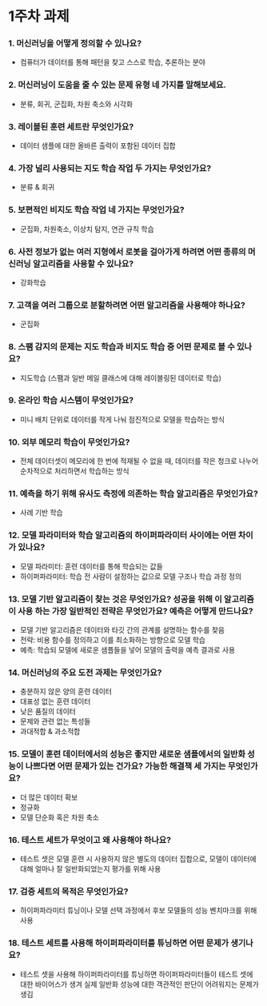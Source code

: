 # 1주차 과제 

### 1. 머신러닝을 어떻게 정의할 수 있나요? 
- 컴퓨터가 데이터를 통해 패턴을 찾고 스스로 학습, 추론하는 분야

### 2. 머신러닝이 도움을 줄 수 있는 문제 유형 네 가지를 말해보세요. 
- 분류, 회귀, 군집화, 차원 축소와 시각화

### 3. 레이블된 훈련 세트란 무엇인가요? 
- 데이터 샘플에 대한 올바른 출력이 포함된 데이터 집합

### 4. 가장 널리 사용되는 지도 학습 작업 두 가지는 무엇인가요? 
- 분류 & 회귀

### 5. 보편적인 비지도 학습 작업 네 가지는 무엇인가요? 
- 군집화, 차원축소, 이상치 탐지, 연관 규칙 학습

### 6. 사전 정보가 없는 여러 지형에서 로봇을 걸아가게 하려면 어떤 종류의 머신러닝  알고리즘을 사용할 수 있나요? 
- 강화학습

### 7. 고객을 여러 그룹으로 분할하려면 어떤 알고리즘을 사용해야 하나요? 
- 군집화

### 8. 스팸 감지의 문제는 지도 학습과 비지도 학습 중 어떤 문제로 볼 수 있나요? 
- 지도학습 (스팸과 일반 메일 클래스에 대해 레이블링된 데이터로 학습)

### 9. 온라인 학습 시스템이 무엇인가요? 
- 미니 배치 단위로 데이터를 작게 나눠 점진적으로 모델을 학습하는 방식

### 10.  외부 메모리 학습이 무엇인가요? 
- 전체 데이터셋이 메모리에 한 번에 적재될 수 없을 때, 데이터를 작은 청크로 나누어 순차적으로 처리하면서 학습하는 방식

### 11.  예측을 하기 위해 유사도 측정에 의존하는 학습 알고리즘은 무엇인가요? 
- 사례 기반 학습

### 12.  모델 파라미터와 학습 알고리즘의 하이퍼파라미터 사이에는 어떤 차이가 있나요? 
- 모델 파라미터: 훈련 데이터를 통해 학습되는 값들 
- 하이퍼파라미터: 학습 전 사람이 설정하는 값으로 모델 구조나 학습 과정 정의

### 13.  모델 기반 알고리즘이 찾는 것은 무엇인가요? 성공을 위해 이 알고리즘이 사용 하는 가장 일반적인 전략은 무엇인가요? 예측은 어떻게 만드나요? 
- 모델 기반 알고리즘은 데이터와 타깃 간의 관계를 설명하는 함수를 찾음
- 전략: 비용 함수를 정의하고 이를 최소화하는 방향으로 모델 학습
- 예측: 학습되 모델에 새로운 샘플들을 넣어 모델의 출력을 예측 결과로 사용

### 14.  머신러닝의 주요 도전 과제는 무엇인가요? 
- 충분하지 않은 양의 훈련 데이터
- 대표성 없는 훈련 데이터
- 낮은 품질의 데이터
- 문제와 관련 없는 특성들
- 과대적합 & 과소적합

### 15.  모델이 훈련 데이터에서의 성능은 좋지만 새로운 샘플에서의 일반화 성능이 나쁘다면 어떤 문제가 있는 건가요? 가능한 해결책 세 가지는 무엇인가요? 
- 더 많은 데이터 확보
- 정규화
- 모델 단순화 혹은 차원 축소

### 16.  테스트 세트가 무엇이고 왜 사용해야 하나요? 
- 테스트 셋은 모델 훈련 시 사용하지 않은 별도의 데이터 집합으로, 모델이 데이터에 대해 얼마나 잘 일반화되었는지 평가를 위해 사용

### 17.  검증 세트의 목적은 무엇인가요? 
- 하이퍼파라미터 튜닝이나 모델 선택 과정에서 후보 모델들의 성능 벤치마크를 위해 사용

### 18.  테스트 세트를 사용해 하이퍼파라미터를 튜닝하면 어떤 문제가 생기나요?
- 테스트 셋을 사용해 하이퍼파라미터를 튜닝하면 하이퍼파라미터들이 테스트 셋에 대한 바이어스가 생겨 실제 일반화 성능에 대한 객관적인 판단이 어려워지는 문제가 생김
